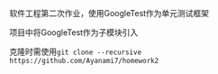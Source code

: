 软件工程第二次作业，使用GoogleTest作为单元测试框架

项目中将GoogleTest作为子模块引入

克隆时需使用`git clone --recursive https://github.com/Ayanami7/homework2`
